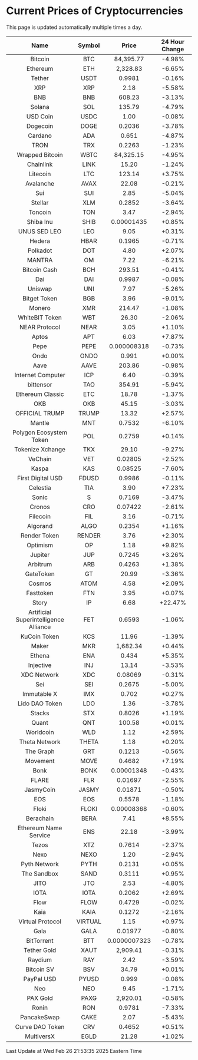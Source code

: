 # Current Prices of Cryptocurrencies
This page is updated automatically multiple times a day.

| Name | Symbol | Price | 24 Hour Change |
| :---: |:---:| :---: | :---: |
| Bitcoin | BTC | 84,395.77 | -4.98% |
| Ethereum | ETH | 2,328.83 | -6.65% |
| Tether | USDT | 0.9981 | -0.16% |
| XRP | XRP | 2.18 | -5.58% |
| BNB | BNB | 608.23 | -3.13% |
| Solana | SOL | 135.79 | -4.79% |
| USD Coin | USDC | 1.00 | -0.08% |
| Dogecoin | DOGE | 0.2036 | -3.78% |
| Cardano | ADA | 0.651 | -4.87% |
| TRON | TRX | 0.2263 | -1.23% |
| Wrapped Bitcoin | WBTC | 84,325.15 | -4.95% |
| Chainlink | LINK | 15.20 | -1.24% |
| Litecoin | LTC | 123.14 | +3.75% |
| Avalanche | AVAX | 22.08 | -0.21% |
| Sui | SUI | 2.85 | -5.04% |
| Stellar | XLM | 0.2852 | -3.64% |
| Toncoin | TON | 3.47 | -2.94% |
| Shiba Inu | SHIB | 0.00001435 | +0.85% |
| UNUS SED LEO | LEO | 9.05 | +0.31% |
| Hedera | HBAR | 0.1965 | -0.71% |
| Polkadot | DOT | 4.80 | +2.07% |
| MANTRA | OM | 7.22 | -6.21% |
| Bitcoin Cash | BCH | 293.51 | -0.41% |
| Dai | DAI | 0.9987 | -0.08% |
| Uniswap | UNI | 7.97 | -5.26% |
| Bitget Token | BGB | 3.96 | -9.01% |
| Monero | XMR | 214.47 | -1.08% |
| WhiteBIT Token | WBT | 26.30 | -2.06% |
| NEAR Protocol | NEAR | 3.05 | +1.10% |
| Aptos | APT | 6.03 | +7.87% |
| Pepe | PEPE | 0.000008318 | -0.73% |
| Ondo | ONDO | 0.991 | +0.00% |
| Aave | AAVE | 203.86 | -0.98% |
| Internet Computer | ICP | 6.40 | -0.39% |
| bittensor | TAO | 354.91 | -5.94% |
| Ethereum Classic | ETC | 18.78 | -1.37% |
| OKB | OKB | 45.15 | -3.03% |
| OFFICIAL TRUMP | TRUMP | 13.32 | +2.57% |
| Mantle | MNT | 0.7532 | -6.10% |
| Polygon Ecosystem Token | POL | 0.2759 | +0.14% |
| Tokenize Xchange | TKX | 29.10 | -9.27% |
| VeChain | VET | 0.02805 | -2.52% |
| Kaspa | KAS | 0.08525 | -7.60% |
| First Digital USD | FDUSD | 0.9986 | -0.11% |
| Celestia | TIA | 3.90 | +7.23% |
| Sonic | S | 0.7169 | -3.47% |
| Cronos | CRO | 0.07422 | -2.61% |
| Filecoin | FIL | 3.16 | -0.71% |
| Algorand | ALGO | 0.2354 | +1.16% |
| Render Token | RENDER | 3.76 | +2.30% |
| Optimism | OP | 1.18 | +9.82% |
| Jupiter | JUP | 0.7245 | +3.26% |
| Arbitrum | ARB | 0.4263 | +1.38% |
| GateToken | GT | 20.99 | -3.36% |
| Cosmos | ATOM | 4.58 | +2.09% |
| Fasttoken | FTN | 3.95 | +0.07% |
| Story | IP | 6.68 | +22.47% |
| Artificial Superintelligence Alliance | FET | 0.6593 | -1.06% |
| KuCoin Token | KCS | 11.96 | -1.39% |
| Maker | MKR | 1,682.34 | +0.44% |
| Ethena | ENA | 0.434 | +5.35% |
| Injective | INJ | 13.14 | -3.53% |
| XDC Network | XDC | 0.08069 | -0.31% |
| Sei | SEI | 0.2675 | -5.00% |
| Immutable X | IMX | 0.702 | +0.27% |
| Lido DAO Token | LDO | 1.36 | -3.78% |
| Stacks | STX | 0.8026 | +1.19% |
| Quant | QNT | 100.58 | +0.01% |
| Worldcoin | WLD | 1.12 | +2.59% |
| Theta Network | THETA | 1.18 | +0.20% |
| The Graph | GRT | 0.1213 | -0.56% |
| Movement | MOVE | 0.4682 | +7.19% |
| Bonk | BONK | 0.00001348 | -0.43% |
| FLARE | FLR | 0.01697 | -2.55% |
| JasmyCoin | JASMY | 0.01871 | -0.50% |
| EOS | EOS | 0.5578 | -1.18% |
| Floki | FLOKI | 0.00008368 | -0.60% |
| Berachain | BERA | 7.41 | +8.55% |
| Ethereum Name Service | ENS | 22.18 | -3.99% |
| Tezos | XTZ | 0.7614 | -2.37% |
| Nexo | NEXO | 1.20 | -2.94% |
| Pyth Network | PYTH | 0.2131 | +0.05% |
| The Sandbox | SAND | 0.3111 | +0.95% |
| JITO | JTO | 2.53 | -4.80% |
| IOTA | IOTA | 0.2062 | +2.69% |
| Flow | FLOW | 0.4729 | -0.02% |
| Kaia | KAIA | 0.1272 | -2.16% |
| Virtual Protocol | VIRTUAL | 1.15 | +0.97% |
| Gala | GALA | 0.01977 | -0.80% |
| BitTorrent | BTT | 0.0000007323 | -0.78% |
| Tether Gold | XAUT | 2,909.41 | -0.31% |
| Raydium | RAY | 2.42 | -3.59% |
| Bitcoin SV | BSV | 34.79 | +0.01% |
| PayPal USD | PYUSD | 0.999 | -0.08% |
| Neo | NEO | 9.45 | -1.71% |
| PAX Gold | PAXG | 2,920.01 | -0.58% |
| Ronin | RON | 0.9781 | -7.33% |
| PancakeSwap | CAKE | 2.07 | -5.43% |
| Curve DAO Token | CRV | 0.4652 | +0.51% |
| MultiversX | EGLD | 21.28 | +1.02% |

Last Update at Wed Feb 26 21:53:35 2025 Eastern Time